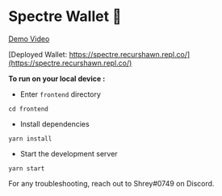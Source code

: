 # Spectre Wallet 👻

<a href="https://www.youtube.com/watch?v=swjsl5Y6D84"> Demo Video </a>

[Deployed Wallet: https://spectre.recurshawn.repl.co/](https://spectre.recurshawn.repl.co/) 

**To run on your local device :**

- Enter `frontend` directory
```
cd frontend
```
- Install dependencies

```
yarn install
```

- Start the development server

```
yarn start
```

For any troubleshooting, reach out to Shrey#0749 on Discord.

